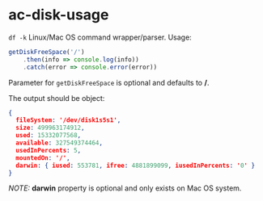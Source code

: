 # ac-disk-usage
`df -k` Linux/Mac OS command wrapper/parser. Usage:
```javascript
getDiskFreeSpace('/')
    .then(info => console.log(info))
    .catch(error => console.error(error))
```
Parameter for `getDiskFreeSpace` is optional and defaults to **/**.

The output should be object:
```json
{
  fileSystem: '/dev/disk1s5s1',
  size: 499963174912,
  used: 15332077568,
  available: 327549374464,
  usedInPercents: 5,
  mountedOn: '/',
  darwin: { iused: 553781, ifree: 4881899099, iusedInPercents: '0' }
}
```
*NOTE:* **darwin** property is optional and only exists on Mac OS system.